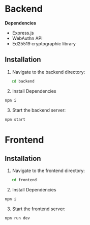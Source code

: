 # Backend

**Dependencies**

- Express.js
- WebAuthn API
- Ed25519 cryptographic library

## Installation

1. Navigate to the backend directory:

```bash
   cd backend
```

2. Install Dependencies

```bash
npm i
```

3. Start the backend server:

```bash
npm start
```

# Frontend

## Installation

1. Navigate to the frontend directory:

```bash
   cd frontend
```

2. Install Dependencies

```bash
npm i
```

3. Start the frontend server:

```bash
npm run dev
```
